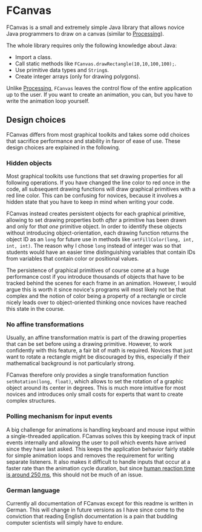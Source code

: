 # FCanvas

FCanvas is a small and extremely simple Java library that allows novice Java programmers to draw on a canvas (similar to [Processing](https://processing.org/)).

The whole library requires only the following knowledge about Java:

* Import a class.
* Call static methods like `FCanvas.drawRectangle(10,10,100,100);`.
* Use primitive data types and `String`s.
* Create integer arrays (only for drawing polygons).

Unlike [Processing](https://processing.org/), `FCanvas` leaves the control flow of the entire application up to the user.
If you want to create an animation, you can, but you have to write the animation loop yourself.

## Design choices

FCanvas differs from most graphical toolkits and takes some odd choices that sacrifice performance and stability in favor of ease of use.
These design choices are explained in the following.

### Hidden objects

Most graphical toolkits use functions that set drawing properties for all following operations.
If you have changed the line color to red once in the code, all subsequent drawing functions will draw graphical primitives with a red line color.
This can be confusing for novices, because it involves a hidden state that you have to keep in mind when writing your code.

FCanvas instead creates persistent objects for each graphical primitive, allowing to set drawing properties both *after* a primitive has been drawn and only for *that one* primitive object.
In order to identify these objects without introducing object-orientation, each drawing function returns the object ID as an `long` for future use in methods like `setFillColor(long, int, int, int)`.
The reason why I chose `long` instead of integer was so that students would have an easier time distinguishing variables that contain IDs from variables that contain color or positional values.

The persistence of graphical primitives of course come at a huge performance cost if you introduce thousands of objects that have to be tracked behind the scenes for each frame in an animation.
However, I would argue this is worth it since novice's programs will most likely not be that complex and the notion of color being a property of a rectangle or circle nicely leads over to object-oriented thinking once novices have reached this state in the course.

### No affine transformations

Usually, an affine transformation matrix is part of the drawing properties that can be set before using a drawing primitive.
However, to work confidently with this feature, a fair bit of math is required.
Novices that just want to rotate a rectangle might be discouraged by this, especially if their mathematical background is not particularly strong.

FCanvas therefore only provides a single transformation function `setRotation(long, float)`, which allows to set the rotation of a graphic object around its center in degrees.
This is much more intuitive for most novices and introduces only small costs for experts that want to create complex structures.

### Polling mechanism for input events

A big challenge for animations is handling keyboard and mouse input within a single-threaded application.
FCanvas solves this by keeping track of input events internally and allowing the user to poll which events have arrived since they have last asked.
This keeps the application behavior fairly stable for simple animation loops and removes the requirement for writing separate listeners.
It also makes it difficult to handle inputs that occur at a faster rate than the animation cycle duration, but since [human reaction time is around 250 ms](https://humanbenchmark.com/tests/reactiontime), this should not be much of an issue.

### German language

Currently all documentation of FCanvas except for this readme is written in German.
This will change in future versions as I have since come to the conviction that reading English documentation is a pain that budding computer scientists will simply have to endure.
